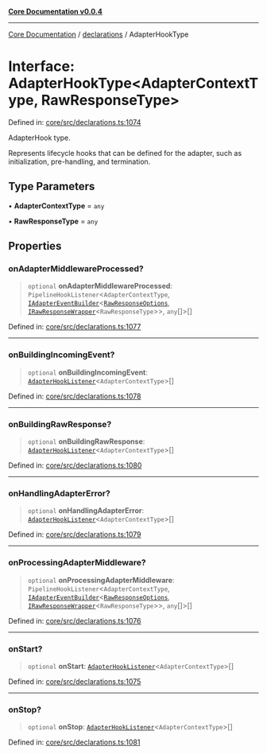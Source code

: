 [**Core Documentation v0.0.4**](../../README.md)

***

[Core Documentation](../../modules.md) / [declarations](../README.md) / AdapterHookType

# Interface: AdapterHookType\<AdapterContextType, RawResponseType\>

Defined in: [core/src/declarations.ts:1074](https://github.com/stonemjs/core/blob/93efe04ef1a71ad6f49c3b315da54d45ace50f23/src/declarations.ts#L1074)

AdapterHook type.

Represents lifecycle hooks that can be defined for the adapter, such as initialization, pre-handling, and termination.

## Type Parameters

• **AdapterContextType** = `any`

• **RawResponseType** = `any`

## Properties

### onAdapterMiddlewareProcessed?

> `optional` **onAdapterMiddlewareProcessed**: `PipelineHookListener`\<`AdapterContextType`, [`IAdapterEventBuilder`](IAdapterEventBuilder.md)\<[`RawResponseOptions`](RawResponseOptions.md), [`IRawResponseWrapper`](IRawResponseWrapper.md)\<`RawResponseType`\>\>, `any`[]\>[]

Defined in: [core/src/declarations.ts:1077](https://github.com/stonemjs/core/blob/93efe04ef1a71ad6f49c3b315da54d45ace50f23/src/declarations.ts#L1077)

***

### onBuildingIncomingEvent?

> `optional` **onBuildingIncomingEvent**: [`AdapterHookListener`](../type-aliases/AdapterHookListener.md)\<`AdapterContextType`\>[]

Defined in: [core/src/declarations.ts:1078](https://github.com/stonemjs/core/blob/93efe04ef1a71ad6f49c3b315da54d45ace50f23/src/declarations.ts#L1078)

***

### onBuildingRawResponse?

> `optional` **onBuildingRawResponse**: [`AdapterHookListener`](../type-aliases/AdapterHookListener.md)\<`AdapterContextType`\>[]

Defined in: [core/src/declarations.ts:1080](https://github.com/stonemjs/core/blob/93efe04ef1a71ad6f49c3b315da54d45ace50f23/src/declarations.ts#L1080)

***

### onHandlingAdapterError?

> `optional` **onHandlingAdapterError**: [`AdapterHookListener`](../type-aliases/AdapterHookListener.md)\<`AdapterContextType`\>[]

Defined in: [core/src/declarations.ts:1079](https://github.com/stonemjs/core/blob/93efe04ef1a71ad6f49c3b315da54d45ace50f23/src/declarations.ts#L1079)

***

### onProcessingAdapterMiddleware?

> `optional` **onProcessingAdapterMiddleware**: `PipelineHookListener`\<`AdapterContextType`, [`IAdapterEventBuilder`](IAdapterEventBuilder.md)\<[`RawResponseOptions`](RawResponseOptions.md), [`IRawResponseWrapper`](IRawResponseWrapper.md)\<`RawResponseType`\>\>, `any`[]\>[]

Defined in: [core/src/declarations.ts:1076](https://github.com/stonemjs/core/blob/93efe04ef1a71ad6f49c3b315da54d45ace50f23/src/declarations.ts#L1076)

***

### onStart?

> `optional` **onStart**: [`AdapterHookListener`](../type-aliases/AdapterHookListener.md)\<`AdapterContextType`\>[]

Defined in: [core/src/declarations.ts:1075](https://github.com/stonemjs/core/blob/93efe04ef1a71ad6f49c3b315da54d45ace50f23/src/declarations.ts#L1075)

***

### onStop?

> `optional` **onStop**: [`AdapterHookListener`](../type-aliases/AdapterHookListener.md)\<`AdapterContextType`\>[]

Defined in: [core/src/declarations.ts:1081](https://github.com/stonemjs/core/blob/93efe04ef1a71ad6f49c3b315da54d45ace50f23/src/declarations.ts#L1081)
